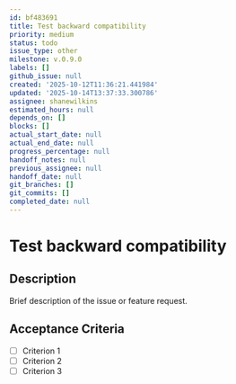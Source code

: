 ```yaml
---
id: bf483691
title: Test backward compatibility
priority: medium
status: todo
issue_type: other
milestone: v.0.9.0
labels: []
github_issue: null
created: '2025-10-12T11:36:21.441984'
updated: '2025-10-14T13:37:33.300786'
assignee: shanewilkins
estimated_hours: null
depends_on: []
blocks: []
actual_start_date: null
actual_end_date: null
progress_percentage: null
handoff_notes: null
previous_assignee: null
handoff_date: null
git_branches: []
git_commits: []
completed_date: null
---
```


# Test backward compatibility

## Description

Brief description of the issue or feature request.

## Acceptance Criteria

- [ ] Criterion 1
- [ ] Criterion 2
- [ ] Criterion 3
